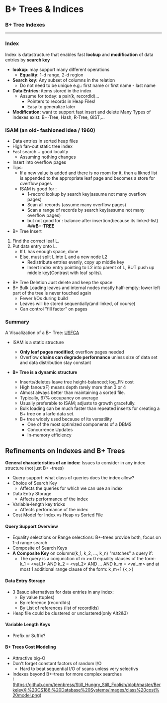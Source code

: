 # B+ Trees & Indices
### B+ Tree Indexes
---
### Index
Index is datastructure that enables fast **lookup** and **modification** of data entries by **search key**
- **lookup**: may support many different operations
   - **Equality**: 1-d range, 2-d region
- **Search key:** Any subset of columns in the relation
   - Do not need to be unique e.g.: first name or first name - last name
- **Data Entries:** items stored in the index
   - Assume for today: a pair(k, recordId)...
      - Pointers to records in Heap Files!
      - Easy to generalize later
- **Modification:** want to support fast insert and delete
Many Types of indexes exist: B+-Tree, Hash, R-Tree, GiST,...
### ISAM (an old- fashioned idea / 1960)
- Data entries in sorted heap files
- High fan-out static tree index
- Fast search + good locality
   - Assuming nothing changes
- Insert into overflow pages
- Tips:
   - If a new value is added and there is no room for it, then a likned list is appended to the appropriate leaf page and becomes a store for overflow pages
   - ISAM is good for : 
      - 1-record lookup by search key(assume not many overflow pages)
      - Scan all records (assume many overflow pages)
      - Scan a range of records by search key(assume not many overflow pages)
      - but not good for : balance after insertion(because its linked-list)
###**B+-TREE** 
- B+ Tree Insert
1. Find the correct leaf L.
2. Put data entry onto L.
   - If L has enough space, done
   - Else, must split L into L and a new node L2
      - Redistribute entries evenly, copy up middle key
      - Insert index entry pointing to L2 into parent of L, BUT push up middle key(Contrast with leaf splits).
- B+ Tree Deletion
   Just delete and keep the space
- B+ Bulk Loading
  leaves and internal nodes mostly half-empty: lower left part of the tree is never touched again
  - Fewer I/Os during build
  - Leaves will be stored sequentially(and linked, of course)
  - Can control "fill factor" on pages
### **Summary**
A Visualization of a B+ Tree: [USFCA](https://www.cs.usfca.edu/~galles/visualization/BPlusTree.html)
- ISAM is a static structure
   - **Only leaf pages modified**; overflow pages needed
   - Overflow **chains can degrade performance** unless size of data set and data distribution stay constant

-  **B+ Tree is a dynamic structure**
   - Inserts/deletes leave tree height-balanced; log_FN cost
   - High fanout(F) means depth rarely more than 3 or 4
   - Almost always better than maintaining a sorted file.
   - Typically, 67% occupancy on average
   - Usually preferable to ISAM; adjusts to growth gracefully.
   - Bulk loading can be much faster than repeated inserts for creating a B+ tree on a larfe data set.
   - B+ tree widely used because of its versatility
      - One of the most optimized components of a DBMS
      - Concurrence Updates
      - In-memory efficiency 
## Refinements on Indexes and B+ Trees

**General characteristics of an index:**
Issues to consider in any index structure (not just B+ -trees)
- Query support: what class of queries does the index allow?
- Choice of  Search Key
   - Affects the queries for which we can use an index
- Data Entry Storage
   - Affects performance of the index
- Variable-length key tricks
   - Affects performance of the index
- Cost Model for Index vs Heap vs Sorted File
#### Query Support Overview   
<key><op><constant>   
- Equality selections or Range selections: B+-trees provide both, focus on 1-d range search
- Composite of Search Keys     
- **A Composite Key** on columns(k_1, k_2, ..., k_n) "matches" a query if:
   - The query is a conjunction of m >= 0 equality clauses of the form:
   k_1 = <val_1> AND k_2 = <val_2> AND ... AND k_m = <val_m>
   and at most 1 additional range clause of the form: k_m+1 {<,>} <val>

#### Data Entry Storage
- 3 Basuc alternatives for data entries in any index:
   - By value (tuples)
   - By reference (recordIds)
   - By List of references (list of recordIds)
- Heap file could be clustered or unclustered(only Alt2&3)
#### Variable Length Keys
- Prefix or Suffix?
#### B+ Trees Cost Modeling
- Attractive big-O
- Don't forget constant factors of random I/O
   - Hard to beat sequential I/O of scans unless very selectivs
- Indexes beyond B+-trees for more complex searches   
!<cost model> (https://github.com/teenbress/Still_Hungry_Still_Foolish/blob/master/BerkeleyX:%20CS186:%20Database%20Systems/images/class%20cost%20model.png)



